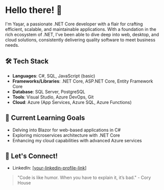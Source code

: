 # Hello there! 👋

I'm Yaşar, a passionate .NET Core developer with a flair for crafting efficient, scalable, and maintainable applications. With a foundation in the rich ecosystem of .NET, I've been able to dive deep into web, desktop, and cloud solutions, consistently delivering quality software to meet business needs.

## 🛠 Tech Stack

- **Languages**: C#, SQL, JavaScript (basic)
- **Frameworks/Libraries**: .NET Core, ASP.NET Core, Entity Framework Core
- **Database**: SQL Server, PostgreSQL
- **Tools**: Visual Studio, Azure DevOps, Git
- **Cloud**: Azure (App Services, Azure SQL, Azure Functions)

## 🌱 Current Learning Goals

- Delving into Blazor for web-based applications in C#
- Exploring microservices architecture with .NET Core
- Enhancing my cloud capabilities with advanced Azure services

## 🤝 Let's Connect!

- LinkedIn: [[your-linkedin-profile-link]](https://www.linkedin.com/in/yasararaz/)

> "Code is like humor. When you have to explain it, it’s bad." - Cory House

